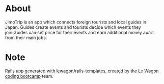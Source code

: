 # About
JimoTrip is an app which connects foreign tourists and local guides in Japan. Guides create events and tourists decide which events they join.Guides can set price for their events and earn additional money apart from their main jobs.

# Note
Rails app generated with [lewagon/rails-templates](https://github.com/lewagon/rails-templates), created by the [Le Wagon coding bootcamp](https://www.lewagon.com) team.
